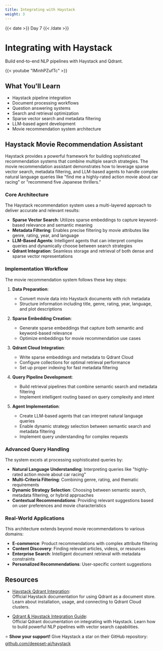 ```yaml
---
title: Integrating with Haystack
weight: 3
---
```


{{< date >}} Day 7 {{< /date >}}

# Integrating with Haystack

Build end-to-end NLP pipelines with Haystack and Qdrant.

{{< youtube "lMinhPZufTc" >}}

## What You'll Learn

- Haystack pipeline integration
- Document processing workflows
- Question answering systems
- Search and retrieval optimization
- Sparse vector search and metadata filtering
- LLM-based agent development
- Movie recommendation system architecture

## Haystack Movie Recommendation Assistant

Haystack provides a powerful framework for building sophisticated recommendation systems that combine multiple search strategies. The movie recommendation assistant demonstrates how to leverage sparse vector search, metadata filtering, and LLM-based agents to handle complex natural language queries like "find me a highly-rated action movie about car racing" or "recommend five Japanese thrillers."

### Core Architecture

The Haystack recommendation system uses a multi-layered approach to deliver accurate and relevant results:

- **Sparse Vector Search**: Utilizes sparse embeddings to capture keyword-based relevance and semantic meaning
- **Metadata Filtering**: Enables precise filtering by movie attributes like genre, rating, year, and language
- **LLM-Based Agents**: Intelligent agents that can interpret complex queries and dynamically choose between search strategies
- **Qdrant Integration**: Seamless storage and retrieval of both dense and sparse vector representations

### Implementation Workflow

The movie recommendation system follows these key steps:

1. **Data Preparation**: 
   - Convert movie data into Haystack documents with rich metadata
   - Structure information including title, genre, rating, year, language, and plot descriptions

2. **Sparse Embedding Creation**:
   - Generate sparse embeddings that capture both semantic and keyword-based relevance
   - Optimize embeddings for movie recommendation use cases

3. **Qdrant Cloud Integration**:
   - Write sparse embeddings and metadata to Qdrant Cloud
   - Configure collections for optimal retrieval performance
   - Set up proper indexing for fast metadata filtering

4. **Query Pipeline Development**:
   - Build retrieval pipelines that combine semantic search and metadata filtering
   - Implement intelligent routing based on query complexity and intent

5. **Agent Implementation**:
   - Create LLM-based agents that can interpret natural language queries
   - Enable dynamic strategy selection between semantic search and metadata filtering
   - Implement query understanding for complex requests

### Advanced Query Handling

The system excels at processing sophisticated queries by:

- **Natural Language Understanding**: Interpreting queries like "highly-rated action movie about car racing"
- **Multi-Criteria Filtering**: Combining genre, rating, and thematic requirements
- **Dynamic Strategy Selection**: Choosing between semantic search, metadata filtering, or hybrid approaches
- **Contextual Recommendations**: Providing relevant suggestions based on user preferences and movie characteristics

### Real-World Applications

This architecture extends beyond movie recommendations to various domains:

- **E-commerce**: Product recommendations with complex attribute filtering
- **Content Discovery**: Finding relevant articles, videos, or resources
- **Enterprise Search**: Intelligent document retrieval with metadata constraints
- **Personalized Recommendations**: User-specific content suggestions

## Resources

- [Haystack Qdrant Integration](https://haystack.deepset.ai/integrations/qdrant-document-store):  
  Official Haystack documentation for using Qdrant as a document store. Learn about installation, usage, and connecting to Qdrant Cloud clusters.

- [Qdrant & Haystack Integration Guide](https://qdrant.tech/documentation/frameworks/haystack/):  
  Official Qdrant documentation on integrating with Haystack. Learn how to build powerful NLP pipelines with vector search capabilities.

⭐ **Show your support!** Give Haystack a star on their GitHub repository: [github.com/deepset-ai/haystack](https://github.com/deepset-ai/haystack)

